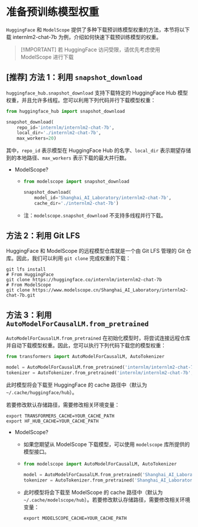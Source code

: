# 准备预训练模型权重

`HuggingFace` 和 `ModelScope` 提供了多种下载预训练模型权重的方法，本节将以下载 internlm2-chat-7b 为例，介绍如何快速下载预训练模型的权重。

> \[!IMPORTANT\]
> 若 HuggingFace 访问受限，请优先考虑使用 ModelScope 进行下载

## [推荐] 方法 1：利用 `snapshot_download`

`huggingface_hub.snapshot_download` 支持下载特定的 HuggingFace Hub 模型权重，并且允许多线程。您可以利用下列代码并行下载模型权重：

```python
from huggingface_hub import snapshot_download

snapshot_download(
    repo_id='internlm/internlm2-chat-7b',
    local_dir='./internlm2-chat-7b',
    max_workers=20)
```

其中，`repo_id` 表示模型在 HuggingFace Hub 的名字、`local_dir` 表示期望存储到的本地路径、`max_workers` 表示下载的最大并行数。

- ModelScope?

  - ```python
    from modelscope import snapshot_download
    
    snapshot_download(
        model_id='Shanghai_AI_Laboratory/internlm2-chat-7b',
        cache_dir='./internlm2-chat-7b')
    ```
    
  - 注：`modelscope.snapshot_download` 不支持多线程并行下载。

## 方法 2：利用 Git LFS

HuggingFace 和 ModelScope 的远程模型仓库就是一个由 Git LFS 管理的 Git 仓库。因此，我们可以利用 `git clone` 完成权重的下载：

```shell
git lfs install
# From HuggingFace
git clone https://huggingface.co/internlm/internlm2-chat-7b
# From ModelScope
git clone https://www.modelscope.cn/Shanghai_AI_Laboratory/internlm2-chat-7b.git
```

## 方法 3：利用 `AutoModelForCausalLM.from_pretrained`

`AutoModelForCausalLM.from_pretrained` 在初始化模型时，将尝试连接远程仓库并自动下载模型权重。因此，您可以执行下列代码下载您的模型权重：

```python
from transformers import AutoModelForCausalLM, AutoTokenizer

model = AutoModelForCausalLM.from_pretrained('internlm/internlm2-chat-7b', trust_remote_code=True)
tokenizer = AutoTokenizer.from_pretrained('internlm/internlm2-chat-7b', trust_remote_code=True)
```

此时模型将会下载至 HuggingFace 的 cache 路径中（默认为`~/.cache/huggingface/hub`）。

若要修改默认存储路径，需要修改相关环境变量：

```shell
export TRANSFORMERS_CACHE=YOUR_CACHE_PATH
export HF_HUB_CACHE=YOUR_CACHE_PATH
```

- ModelScope?

  - 如果您期望从 ModelScope 下载模型，可以使用 `modelscope` 库所提供的模型接口。

  - ```python
    from modelscope import AutoModelForCausalLM, AutoTokenizer
    
    model = AutoModelForCausalLM.from_pretrained('Shanghai_AI_Laboratory/internlm2-chat-7b', trust_remote_code=True)
    tokenizer = AutoTokenizer.from_pretrained('Shanghai_AI_Laboratory/internlm2-chat-7b', trust_remote_code=True)
    ```

  - 此时模型将会下载至 ModelScope 的 cache 路径中（默认为`~/.cache/modelscope/hub`）。若要修改默认存储路径，需要修改相关环境变量：
  
    ```shell
    export MODELSCOPE_CACHE=YOUR_CACHE_PATH
    ```
